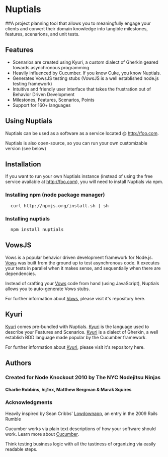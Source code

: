 # Nuptials

##A project planning tool that allows you to meaningfully engage your clients and convert their domain knowledge into tangible milestones, features, scenarions, and unit tests.

## Features

- Scenarios are created using Kyuri, a custom dialect of Gherkin geared towards asynchronous programming
- Heavily influenced by Cucumber. If you know Cuke, you know Nuptials.
- Generates VowsJS testing stubs (VowsJS is a well established node.js testing framework)
- Intuitive and friendly user interface that takes the frustration out of Behavior Driven Development
- Milestones, Features, Scenarios, Points
- Support for 160+ languages


## Using Nuptials

Nuptials can be used as a software as a service located @ http://foo.com.

Nuptials is also open-source, so you can run your own customizable version (see below)


## Installation

If you want to run your own Nuptials instance (instead of using the free service available at http://foo.com), you will need to install Nuptials via npm.


### Installing npm (node package manager)
<pre>
  curl http://npmjs.org/install.sh | sh
</pre>

### Installing nuptials
<pre>
  npm install nuptials
</pre>


## VowsJS

Vows is a popular behavior driven development framework for Node.js. [Vows][3] was built from the ground up to test asynchronous code. It executes your tests in parallel when it makes sense, and sequentially when there are dependencies.

Instead of crafting your [Vows][3] code from hand (using JavaScript), Nuptials allows you to auto-generate Vows stubs. 

For further information about [Vows][3], please visit it's repository here. 

## Kyuri

[Kyuri][1] comes pre-bundled with Nuptials. [Kyuri][1] is the language used to describe your Features and Scenarios. [Kyuri][1] is a dialect of Gherkin, a well establish BDD language made popular by the Cucumber framework. 

For further information about [Kyuri][1], please visit it's repository here.


## Authors
### Created for Node Knockout 2010 by The NYC Nodejitsu Ninjas
#### Charlie Robbins, hij1nx, Matthew Bergman & Marak Squires

### Acknowledgments
Heavily inspired by Sean Cribbs' [Lowdownapp][4], an entry in the 2009 Rails Rumble

Cucumber works via plain text descriptions of how your software should work. 
Learn more about [Cucumber][2].

Think testing business logic with all the tastiness of organizing via easily readable steps.

[1]:  http://example.com/  "Kyuri"
[2]:  http://cukes.info/    "Cucumber"
[3]:  http://vowsjs.org/  "Vowjs"
[4]:  http://lowdownapp.com/  "Lowdownapp"
[5]:  http://foo.com/ "nuptials"
